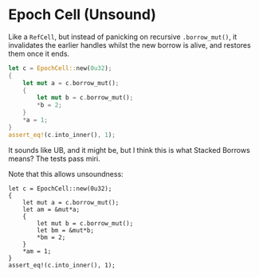 # Epoch Cell (Unsound)

Like a `RefCell`, but instead of panicking on recursive `.borrow_mut()`, it invalidates the earlier handles whilst the new borrow is alive, and restores them once it ends.

```rust
let c = EpochCell::new(0u32);
{
    let mut a = c.borrow_mut();
    {
        let mut b = c.borrow_mut();
        *b = 2;
    }
    *a = 1;
}
assert_eq!(c.into_inner(), 1);
```


It sounds like UB, and it might be, but I think this is what Stacked Borrows means?
The tests pass miri.

Note that this allows unsoundness:
```
let c = EpochCell::new(0u32);
{
    let mut a = c.borrow_mut();
    let am = &mut*a;
    {
        let mut b = c.borrow_mut();
        let bm = &mut*b;
        *bm = 2;
    }
    *am = 1;
}
assert_eq!(c.into_inner(), 1);
```
